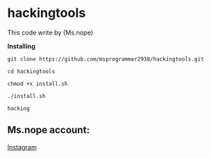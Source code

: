 # hackingtools

This code write by (Ms.nope)

**Installing**
```
git clone https://github.com/msprogrammer2938/hackingtools.git

cd hackingtools

chmod +x install.sh

./install.sh

hacking
```
## Ms.nope account:
[Instagram](https://instagram.com/programmer2938/)
